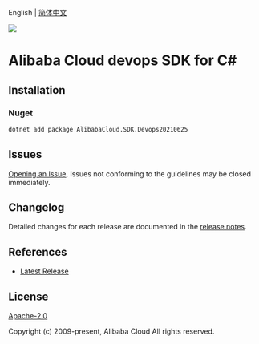 English | [简体中文](README-CN.md)

![](https://aliyunsdk-pages.alicdn.com/icons/AlibabaCloud.svg)

# Alibaba Cloud devops SDK for C#

## Installation

### Nuget

```bash
dotnet add package AlibabaCloud.SDK.Devops20210625
```

## Issues

[Opening an Issue](https://github.com/aliyun/alibabacloud-csharp-sdk/issues/new), Issues not conforming to the guidelines may be closed immediately.

## Changelog

Detailed changes for each release are documented in the [release notes](./ChangeLog.md).

## References

* [Latest Release](https://github.com/aliyun/alibabacloud-csharp-sdk/)

## License

[Apache-2.0](http://www.apache.org/licenses/LICENSE-2.0)

Copyright (c) 2009-present, Alibaba Cloud All rights reserved.
